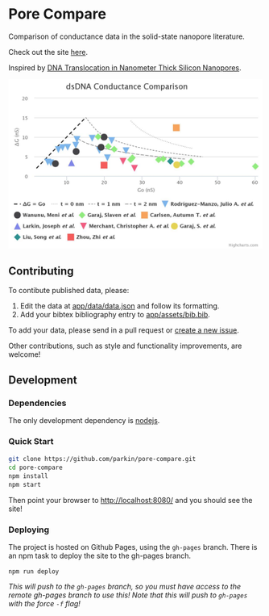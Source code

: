 # Pore Compare
Comparison of conductance data in the solid-state nanopore literature.

Check out the site [here](http://parkin.github.io/pore-compare/).

Inspired by [DNA Translocation in Nanometer Thick Silicon Nanopores](http://pubs.acs.org/doi/abs/10.1021/acsnano.5b02531).

![Screenshot](app/images/screenshot.jpg)

## Contributing

To contibute published data, please:

1. Edit the data at [app/data/data.json](app/data/data.json) and follow its formatting.
2. Add your bibtex bibliography entry to [app/assets/bib.bib](app/assets/bib.bib).

To add your data, please send in a pull request or [create a new issue](https://github.com/parkin/pore-compare/issues).

Other contributions, such as style and functionality improvements, are welcome!

## Development

### Dependencies

The only development dependency is [nodejs](https://nodejs.org/).

### Quick Start

```bash
git clone https://github.com/parkin/pore-compare.git
cd pore-compare
npm install
npm start
```

Then point your browser to [http://localhost:8080/](http://localhost:8080/) and you should see the site!

### Deploying

The project is hosted on Github Pages, using the `gh-pages` branch. There is an npm task to deploy the site to the gh-pages branch.

```
npm run deploy
```

*This will push to the `gh-pages` branch, so you must have access to the remote gh-pages branch to use this!*
*Note that this will push to `gh-pages` with the force `-f` flag!*
